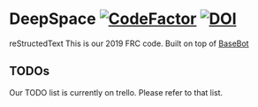 # DeepSpace [![CodeFactor](https://www.codefactor.io/repository/github/frc5024/deepspace/badge)](https://www.codefactor.io/repository/github/frc5024/deepspace) [![DOI](https://zenodo.org/badge/162623857.svg)](https://zenodo.org/badge/latestdoi/162623857)
reStructedText
This is our 2019 FRC code. Built on top of [BaseBot](https://github.com/frc5024/basebot)

## TODOs
Our TODO list is currently on trello. Please refer to that list.